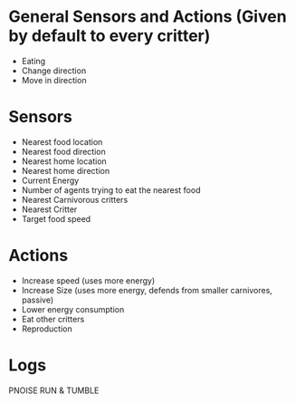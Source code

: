 # General Sensors and Actions (Given by default to every critter)

-   Eating
-   Change direction
-   Move in direction

# Sensors

-   Nearest food location
-   Nearest food direction
-   Nearest home location
-   Nearest home direction
-   Current Energy
-   Number of agents trying to eat the nearest food
-   Nearest Carnivorous critters
-   Nearest Critter
-   Target food speed

# Actions

-   Increase speed (uses more energy)
-   Increase Size (uses more energy, defends from smaller carnivores, passive)
-   Lower energy consumption
-   Eat other critters
-   Reproduction

# Logs

PNOISE
RUN & TUMBLE

